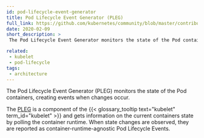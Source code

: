 ```yaml
---
id: pod-lifecycle-event-generator
title: Pod Lifecycle Event Generator (PLEG)
full_link: https://github.com/kubernetes/community/blob/master/contributors/design-proposals/node/pod-lifecycle-event-generator.md
date: 2020-02-09
short_description: >
 The Pod Lifecycle Event Generator monitors the state of the Pod containers, creating events when changes occur.

related:
 - kubelet
 - pod-lifecycle
tags:
 - architecture
---
```


 The Pod Lifecycle Event Generator (PLEG) monitors the state of the Pod containers, creating events when changes occur.

<!--more--> 

 The [PLEG](https://github.com/kubernetes/community/blob/master/contributors/design-proposals/node/pod-lifecycle-event-generator.md) is a component of the {{< glossary_tooltip text="kubelet" term_id="kubelet" >}} and gets information on the current containers state by polling the container runtime. When state changes are observed, they are reported as container-runtime-agnostic Pod Lifecycle Events.

